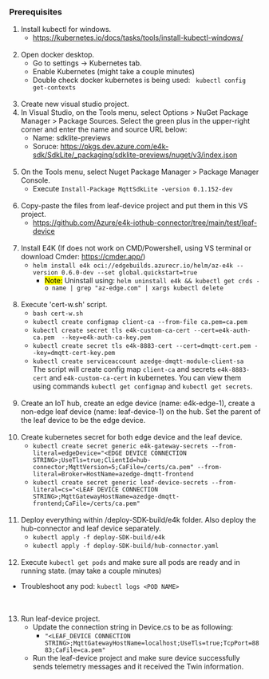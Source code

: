 ### Prerequisites
1. Install kubectl for windows.
    - https://kubernetes.io/docs/tasks/tools/install-kubectl-windows/
<br/><br>   
2. Open docker desktop.
    - Go to settings -> Kubernetes tab.
    - Enable Kubernetes (might take a couple minutes)
    - Double check docker kubernetes is being used: ` kubectl config get-contexts`
<br/><br>  
3. Create new visual studio project.
4. In Visual Studio, on the Tools menu, select Options > NuGet Package Manager > Package Sources. Select the green plus in the upper-right corner and enter the name and source URL below:
    - Name: sdklite-previews
    - Soruce: https://pkgs.dev.azure.com/e4k-sdk/SdkLite/_packaging/sdklite-previews/nuget/v3/index.json
<br/><br>  
5. On the Tools menu, select Nuget Package Manager > Package Manager Console.
    - Execute `Install-Package MqttSdkLite -version 0.1.152-dev`
<br/><br>     
6. Copy-paste the files from leaf-device project and put them in this VS project.
    - https://github.com/Azure/e4k-iothub-connector/tree/main/test/leaf-device
<br/><br>
7. Install E4K (If does not work on CMD/Powershell, using VS terminal or download Cmder: https://cmder.app/)
    - `helm install e4k oci://edgebuilds.azurecr.io/helm/az-e4k --version 0.6.0-dev --set global.quickstart=true`
        - <mark>Note:</mark> Uninstall using: `helm uninstall e4k && kubectl get crds -o name | grep "az-edge.com" | xargs kubectl delete`
<br/><br>
8. Execute 'cert-w.sh' script. 
    - `bash cert-w.sh`
    - `kubectl create configmap client-ca --from-file ca.pem=ca.pem`
    - `kubectl create secret tls e4k-custom-ca-cert --cert=e4k-auth-ca.pem  --key=e4k-auth-ca-key.pem`
    - `kubectl create secret tls e4k-8883-cert --cert=dmqtt-cert.pem --key=dmqtt-cert-key.pem`
    - `kubectl create serviceaccount azedge-dmqtt-module-client-sa`\
    The script will create config map `client-ca` and secrets `e4k-8883-cert` and `e4k-custom-ca-cert` in kubernetes. You can view them using commands `kubectl get configmap` and `kubectl get secrets`.
<br/><br>
9. Create an IoT hub, create an edge device (name: e4k-edge-1), create a non-edge leaf device (name: leaf-device-1) on the hub. Set the parent of the leaf device to be the edge device.
<br/><br>
10. Create kubernetes secret for both edge device and the leaf device.
    - `kubectl create secret generic e4k-gateway-secrets --from-literal=edgeDevice="<EDGE DEVICE CONNECTION STRING>;UseTls=true;ClientId=hub-connector;MqttVersion=5;CaFile=/certs/ca.pem" --from-literal=Broker=HostName=azedge-dmqtt-frontend`
    - `kubectl create secret generic leaf-device-secrets --from-literal=cs="<LEAF DEVICE CONNECTION STRING>;MqttGatewayHostName=azedge-dmqtt-frontend;CaFile=/certs/ca.pem"`
<br/><br>
11. Deploy everything within /deploy-SDK-build/e4k folder. Also deploy the hub-connector and leaf device separately.
    - `kubectl apply -f deploy-SDK-build/e4k`
    - `kubectl apply -f deploy-SDK-build/hub-connector.yaml`
<br/><br>
12. Execute `kubectl get pods` and make sure all pods are ready and in running state. (may take a couple minutes)
- Troubleshoot any pod: `kubectl logs <POD NAME>`    
<br/><br>
13. Run leaf-device project.
    - Update the connection string in Device.cs to be as following:
        - `"<LEAF_DEVICE CONNECTION STRING>;MqttGatewayHostName=localhost;UseTls=true;TcpPort=8883;CaFile=ca.pem"`
    - Run the leaf-device project and make sure device successfully sends telemetry messages and it received the Twin information.

